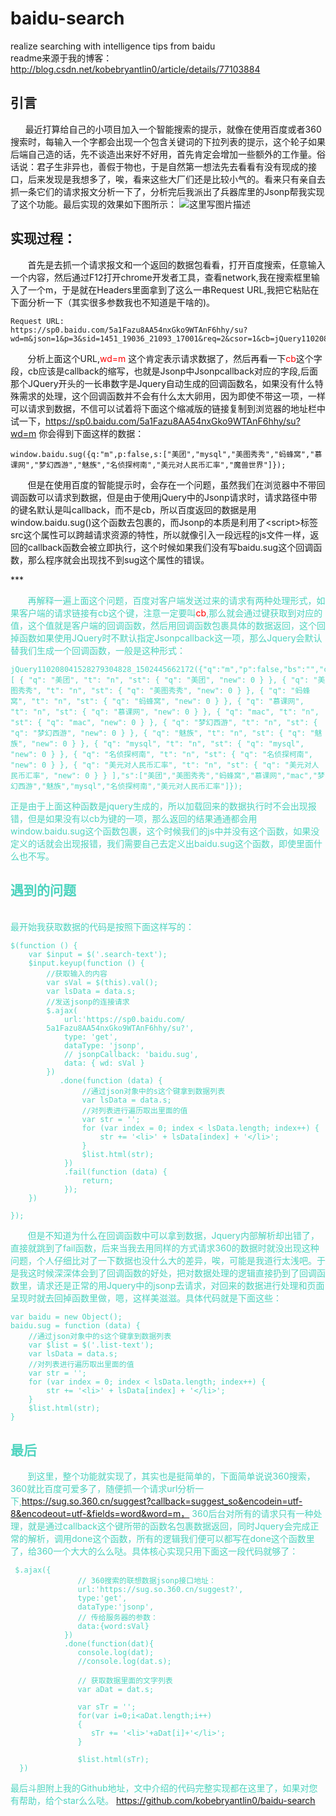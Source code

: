 # baidu-search
realize searching with intelligence tips from baidu<br/>
readme来源于我的博客：http://blog.csdn.net/kobebryantlin0/article/details/77103884
## 引言
&nbsp;&nbsp;&nbsp;&nbsp;&nbsp;&nbsp;最近打算给自己的小项目加入一个智能搜索的提示，就像在使用百度或者360搜索时，每输入一个字都会出现一个包含关键词的下拉列表的提示，这个轮子如果后端自己造的话，先不谈造出来好不好用，首先肯定会增加一些额外的工作量。俗话说：君子生非异也，善假于物也，于是自然第一想法先去看看有没有现成的接口，后来发现是我想多了，唉，看来这些大厂们还是比较小气的。看来只有亲自去抓一条它们的请求报文分析一下了，分析完后我派出了兵器库里的Jsonp帮我实现了这个功能。最后实现的效果如下图所示：
![这里写图片描述](http://img.blog.csdn.net/20170811211016809?watermark/2/text/aHR0cDovL2Jsb2cuY3Nkbi5uZXQva29iZWJyeWFudGxpbjA=/font/5a6L5L2T/fontsize/400/fill/I0JBQkFCMA==/dissolve/70/gravity/SouthEast)
## 实现过程：
&nbsp;&nbsp;&nbsp;&nbsp;&nbsp;&nbsp;&nbsp;首先是去抓一个请求报文和一个返回的数据包看看，打开百度搜索，任意输入一个内容，然后通过F12打开chrome开发者工具，查看network,我在搜索框里输入了一个m，于是就在Headers里面拿到了这么一串Request URL,我把它粘贴在下面分析一下（其实很多参数我也不知道是干啥的)。

```
Request URL:
https://sp0.baidu.com/5a1Fazu8AA54nxGko9WTAnF6hhy/su?wd=m&json=1&p=3&sid=1451_19036_21093_17001&req=2&csor=1&cb=jQuery110208041528279304828_1502445662172&_=1502445662175

```
&nbsp;&nbsp;&nbsp;&nbsp;&nbsp;&nbsp;&nbsp;分析上面这个URL,<font color="red">wd=m</font> 这个肯定表示请求数据了，然后再看一下<font color="red">cb</font>这个字段，cb应该是callback的缩写，也就是Jsonp中Jsonpcallback对应的字段,后面那个JQuery开头的一长串数字是Jquery自动生成的回调函数名，如果没有什么特殊需求的处理，这个回调函数并不会有什么太大卵用，因为即使不带这一项，一样可以请求到数据，不信可以试着将下面这个缩减版的链接复制到浏览器的地址栏中试一下，https://sp0.baidu.com/5a1Fazu8AA54nxGko9WTAnF6hhy/su?wd=m 你会得到下面这样的数据：

```
window.baidu.sug({q:"m",p:false,s:["美团","mysql","美图秀秀","蚂蜂窝","慕课网","梦幻西游","魅族","名侦探柯南","美元对人民币汇率","魔兽世界"]});
```
<p>
&nbsp;&nbsp;&nbsp;&nbsp;&nbsp;&nbsp;&nbsp;但是在使用百度的智能提示时，会存在一个问题，虽然我们在浏览器中不带回调函数可以请求到数据，但是由于使用jQuery中的Jsonp请求时，请求路径中带的键名默认是叫callback，而不是cb，所以百度返回的数据是用window.baidu.sug()这个函数去包裹的，而Jsonp的本质是利用了&lt;script>标签src这个属性可以跨越请求资源的特性，所以就像引入一段远程的js文件一样，返回的callback函数会被立即执行，这个时候如果我们没有写baidu.sug这个回调函数，那么程序就会出现找不到sug这个属性的错误。
</p>	
***
<p>
&nbsp;&nbsp;&nbsp;&nbsp;&nbsp;&nbsp;&nbsp;<font color="#4dd4bf">再解释一遍上面这个问题，百度对客户端发送过来的请求有两种处理形式，如果客户端的请求链接有cb这个键，注意一定要叫<font color="red">cb</font>,那么就会通过键获取到对应的值，这个值就是客户端的回调函数，然后用回调函数包裹具体的数据返回，这个回掉函数如果使用JQuery时不默认指定Jsonpcallback这一项，那么Jquery会默认替我们生成一个回调函数，一般是这种形式：

```
jQuery110208041528279304828_1502445662172({"q":"m","p":false,"bs":"","csor":"1","status":0,"g":[ { "q": "美团", "t": "n", "st": { "q": "美团", "new": 0 } }, { "q": "美图秀秀", "t": "n", "st": { "q": "美图秀秀", "new": 0 } }, { "q": "蚂蜂窝", "t": "n", "st": { "q": "蚂蜂窝", "new": 0 } }, { "q": "慕课网", "t": "n", "st": { "q": "慕课网", "new": 0 } }, { "q": "mac", "t": "n", "st": { "q": "mac", "new": 0 } }, { "q": "梦幻西游", "t": "n", "st": { "q": "梦幻西游", "new": 0 } }, { "q": "魅族", "t": "n", "st": { "q": "魅族", "new": 0 } }, { "q": "mysql", "t": "n", "st": { "q": "mysql", "new": 0 } }, { "q": "名侦探柯南", "t": "n", "st": { "q": "名侦探柯南", "new": 0 } }, { "q": "美元对人民币汇率", "t": "n", "st": { "q": "美元对人民币汇率", "new": 0 } } ],"s":["美团","美图秀秀","蚂蜂窝","慕课网","mac","梦幻西游","魅族","mysql","名侦探柯南","美元对人民币汇率"]});
```
<font color="#4dd4bf">正是由于上面这种函数是jquery生成的，所以加载回来的数据执行时不会出现报错，但是如果没有以cb为键的一项，那么返回的结果通通都会用window.baidu.sug这个函数包裹，这个时候我们的js中并没有这个函数，如果没定义的话就会出现报错，我们需要自己去定义出baidu.sug这个函数，即使里面什么也不写。</font></p>
## 遇到的问题
<br>最开始我获取数据的代码是按照下面这样写的：

```
$(function () {
    var $input = $('.search-text');
    $input.keyup(function () {
        //获取输入的内容
        var sVal = $(this).val();
        var lsData = data.s;
        //发送jsonp的连接请求
        $.ajax(
	        url:'https://sp0.baidu.com/
        5a1Fazu8AA54nxGko9WTAnF6hhy/su?',
            type: 'get',
            dataType: 'jsonp',
            // jsonpCallback: 'baidu.sug',
            data: { wd: sVal }
        })
           .done(function (data) {
                //通过json对象中的s这个键拿到数据列表
                var lsData = data.s;
                //对列表进行遍历取出里面的值
                var str = '';
                for (var index = 0; index < lsData.length; index++) {
                    str += '<li>' + lsData[index] + '</li>';
                }
                $list.html(str);
            })
            .fail(function (data) {
                return;
            });
    })

});
```
&nbsp;&nbsp;&nbsp;&nbsp;&nbsp;&nbsp;&nbsp;但是不知道为什么在回调函数中可以拿到数据，Jquery内部解析却出错了，直接就跳到了fail函数，后来当我去用同样的方式请求360的数据时就没出现这种问题，个人仔细比对了一下数据也没什么大的差异，唉，可能是我道行太浅吧。于是我这时候深深体会到了回调函数的好处，把对数据处理的逻辑直接扔到了回调函数里，请求还是正常的用Jquery中的jsonp去请求，对回来的数据进行处理和页面呈现时就去回掉函数里做，嗯，这样美滋滋。具体代码就是下面这些：
```
var baidu = new Object();
baidu.sug = function (data) {
    //通过json对象中的s这个键拿到数据列表
    var $list = $('.list-text');
    var lsData = data.s;
    //对列表进行遍历取出里面的值
    var str = '';
    for (var index = 0; index < lsData.length; index++) {
        str += '<li>' + lsData[index] + '</li>';
    }
    $list.html(str);
}
```
## 最后
&nbsp;&nbsp;&nbsp;&nbsp;&nbsp;&nbsp;&nbsp;到这里，整个功能就实现了，其实也是挺简单的，下面简单说说360搜索，360就比百度可爱多了，随便抓一个请求url分析一下,https://sug.so.360.cn/suggest?callback=suggest_so&encodein=utf-8&encodeout=utf-&fields=word&word=m，
360后台对所有的请求只有一种处理，就是通过callback这个键所带的函数名包裹数据返回，同时Jquery会完成正常的解析，调用done这个函数，所有的逻辑我们便可以都写在done这个函数里了，给360一个大大的么么哒。具体核心实现只用下面这一段代码就够了：

```
 $.ajax({
               // 360搜索的联想数据jsonp接口地址：
               url:'https://sug.so.360.cn/suggest?',
               type:'get',
               dataType:'jsonp',
               // 传给服务器的参数：
               data:{word:sVal}
            })
            .done(function(dat){
               console.log(dat);
               //console.log(dat.s);

               // 获取数据里面的文字列表
               var aDat = dat.s;

               var sTr = '';
               for(var i=0;i<aDat.length;i++)
               {
                  sTr += '<li>'+aDat[i]+'</li>';
               }

               $list.html(sTr);
  })
```
最后斗胆附上我的Github地址，文中介绍的代码完整实现都在这里了，如果对您有帮助，给个star么么哒。 https://github.com/kobebryantlin0/baidu-search
